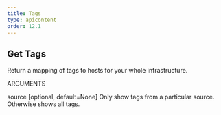 ```yaml
---
title: Tags
type: apicontent
order: 12.1
---
```


## Get Tags
Return a mapping of tags to hosts for your whole infrastructure.

ARGUMENTS

source [optional, default=None]
Only show tags from a particular source. Otherwise shows all tags.